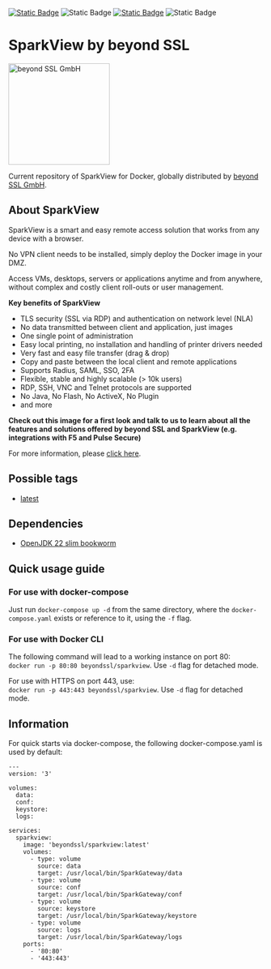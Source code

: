 [![Static Badge](https://img.shields.io/badge/Maintained%3F-Yes-success)](https://support.beyondssl.com/en/) ![Static Badge](https://img.shields.io/badge/Snyk_security-monitored-8A2BE2) [![Static Badge](https://img.shields.io/badge/Version-6.2.0-blue)](https://www.beyondssl.com/en/products/sparkview/) ![Static Badge](https://img.shields.io/badge/%F0%9F%92%A1-Open_Documentation-blue?link=https%3A%2F%2Fdocs.sparkview.info%2F)

# SparkView by beyond SSL
<img alt="beyond SSL GmbH" src="https://repository.beyondssl.com/images/beyondssl-200.svg" width="200">

Current repository of SparkView for Docker, globally distributed by [beyond SSL GmbH](https://www.beyondssl.com/).

## About SparkView
SparkView is a smart and easy remote access solution that works from any device with a browser.

No VPN client needs to be installed, simply deploy the Docker image in your DMZ.

Access VMs, desktops, servers or applications anytime and from anywhere, without complex and costly client roll-outs or user management.

**Key benefits of SparkView**
* TLS security (SSL via RDP) and authentication on network level (NLA)
* No data transmitted between client and application, just images
* One single point of administration
* Easy local printing, no installation and handling of printer drivers needed
* Very fast and easy file transfer (drag & drop)
* Copy and paste between the local client and remote applications
* Supports Radius, SAML, SSO, 2FA
* Flexible, stable and highly scalable (> 10k users)
* RDP, SSH, VNC and Telnet protocols are supported
* No Java, No Flash, No ActiveX, No Plugin
* and more

**Check out this image for a first look and talk to us to learn about all the features and solutions offered by beyond SSL and SparkView (e.g. integrations with F5 and Pulse Secure)**

For more information, please [click here](https://www.beyondssl.com/en/products/sparkview/).

## Possible tags
* [latest](https://github.com/beyondssl/sparkview/blob/master/Dockerfile)

## Dependencies
* [OpenJDK 22 slim bookworm](https://github.com/docker-library/openjdk/blob/10bb9a771a94688cdeb3e0460e04e6036b60718d/22/jdk/slim-bookworm/Dockerfile)

## Quick usage guide
### For use with docker-compose
Just run `docker-compose up -d` from the same directory, where the `docker-compose.yaml` exists or reference to it, using the `-f` flag.

### For use with Docker CLI
The following command will lead to a working instance on port 80:<br>
`docker run -p 80:80 beyondssl/sparkview`. Use `-d` flag for detached mode.

For use with HTTPS on port 443, use:<br>
`docker run -p 443:443 beyondssl/sparkview`. Use `-d` flag for detached mode.

## Information
For quick starts via docker-compose, the following docker-compose.yaml is used by default:
```
---
version: '3'

volumes:
  data:
  conf:
  keystore:
  logs:

services:
  sparkview:
    image: 'beyondssl/sparkview:latest'
    volumes:
      - type: volume
        source: data
        target: /usr/local/bin/SparkGateway/data
      - type: volume
        source: conf
        target: /usr/local/bin/SparkGateway/conf
      - type: volume
        source: keystore
        target: /usr/local/bin/SparkGateway/keystore
      - type: volume
        source: logs
        target: /usr/local/bin/SparkGateway/logs
    ports:
      - '80:80'
      - '443:443'
```